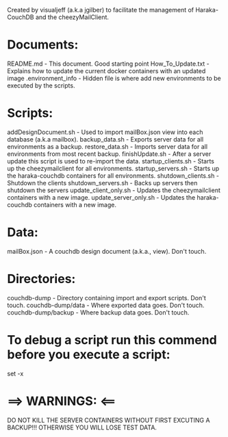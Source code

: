 Created by visualjeff (a.k.a jgilber) to facilitate the management of Haraka-CouchDB and the cheezyMailClient.

Documents:
==========
README.md - This document.  Good starting point
How_To_Update.txt - Explains how to update the current docker containers with an updated image
.environment_info - Hidden file is where add new environments to be executed by the scripts.

Scripts: 
========
addDesignDocument.sh - Used to import mailBox.json view into each database (a.k.a mailbox).
backup_data.sh - Exports server data for all environments as a backup.
restore_data.sh - Imports server data for all environments from most recent backup.
finishUpdate.sh	- After a server update this script is used to re-import the data.
startup_clients.sh - Starts up the cheezymailclient for all environments. 
startup_servers.sh - Starts up the haraka-couchdb containers for all environments.
shutdown_clients.sh - Shutdown the clients
shutdown_servers.sh - Backs up servers then shutdown the servers
update_client_only.sh -	Updates	the cheezymailclient containers	with a new image.
update_server_only.sh -	Updates	the haraka-couchdb containers with a new image.

Data:
=====
mailBox.json - A couchdb design	document (a.k.a., view).  Don't touch.

Directories:
============
couchdb-dump - Directory containing import and export scripts. 	Don't touch.
couchdb-dump/data - Where exported data goes.  Don't touch.
couchdb-dump/backup - Where backup data goes.  Don't touch.


To debug a script run this commend before you execute a script:
===============================================================
set -x

==> WARNINGS: <==
=================
DO NOT KILL THE SERVER CONTAINERS WITHOUT FIRST EXCUTING A BACKUP!!!  OTHERWISE YOU WILL LOSE TEST DATA.

